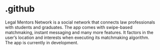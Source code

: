 # .github
Legal Mentors Network is a social network that connects law professionals with students and graduates. The app comes with swipe-based matchmaking, instant messaging and many more features. It factors in the user’s location and interests when executing its matchmaking algorithm. The app is currently in development.
